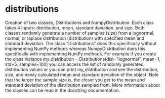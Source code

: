 # distributions

Creation of two classes, Distributions and NumpyDistribution. Each class takes 4 inputs: distribution, mean, standard deviation, and size. Both classes randomly generate a number of samples (size) from a lognormal, normal, or laplace distribution (distribution) with specified mean and standard deviation. The class "Distributions" does this specifically without implementing NumPy methods whereas NumpyDistribution does this specifically with implementing NumPy methods. For example if you create the class instance my_distribution = Distributions(dist="lognormal", mean=1, std=5, samples=100) you can access the list of randomly generated distribution values or you can print my_distribution and see the distribution, size, and newly calculated mean and standard deviation of the object. Note that the larger the sample size is, the closer you get to the mean and standard deviation of the distribution sampled from. More information about the classes can be read in the docstring documentation.